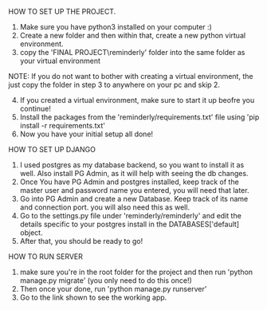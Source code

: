 HOW TO SET UP THE PROJECT.

1. Make sure you have python3 installed on your computer :)
2. Create a new folder and then within that, create a new python virtual environment. 
3. copy the 'FINAL PROJECT\reminderly' folder into the same folder as your virtual environment

NOTE: If you do not want to bother with creating a virtual environment, the just copy the folder in step 3
    to anywhere on your pc and skip 2. 

4. If you created a virtual environment, make sure to start it up beofre you continue!
5. Install the packages from the 'reminderly/requirements.txt' file using 'pip install -r requirements.txt'
6. Now you have your initial setup all done!

HOW TO SET UP DJANGO

1. I used postgres as my database backend, so you want to install it as well. Also install PG Admin, as it will help 
    with seeing the db changes.
2. Once You have PG Admin and postgres installed, keep track of the master user and password name you entered, you will need 
    that later.
3. Go into PG Admin and create a new Database. Keep track of its name and connection port. you will also need this as well. 
2. Go to the settings.py file under 'reminderly/reminderly' and edit the details specific to your postgres install 
    in the DATABASES['default] object.
3. After that, you should be ready to go!


HOW TO RUN SERVER

1. make sure you're in the root folder for the project and then run 'python manage.py migrate' (you only need to do this once!)
2. Then once your done, run 'python manage.py runserver' 
3. Go to the link shown to see the working app.